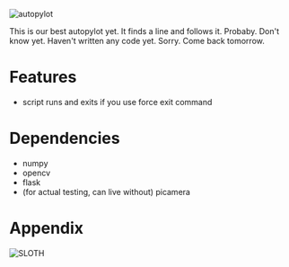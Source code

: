 ![autopylot](http://i.imgur.com/HxtNn33.gif)

This is our best autopylot yet. It finds a line and follows it. Probaby. Don't know yet. Haven't written any code yet. Sorry. Come back tomorrow.

# Features

- script runs and exits if you use force exit command

# Dependencies

- numpy
- opencv
- flask
- (for actual testing, can live without) picamera

# Appendix

![SLOTH](https://i.ytimg.com/vi/mkQzYyi25sA/maxresdefault.jpg)
